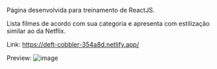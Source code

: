 Página desenvolvida para treinamento de ReactJS.

Lista filmes de acordo com sua categoria e apresenta com estilização similar ao da Netflix.

Link: https://deft-cobbler-354a8d.netlify.app/

Preview: ![image](https://user-images.githubusercontent.com/17870606/169708993-c5e999b5-2433-4aa6-8bbb-ecabee2423f5.png)
